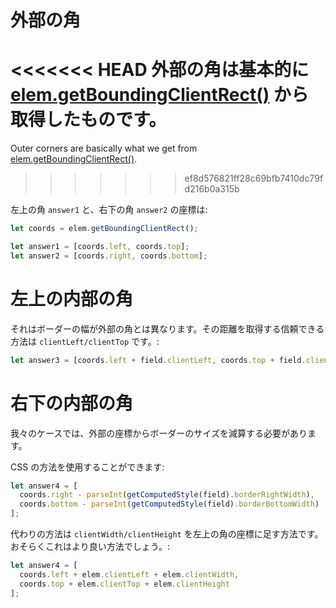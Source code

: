 # 外部の角

<<<<<<< HEAD
外部の角は基本的に [elem.getBoundingClientRect()](https://developer.mozilla.org/en-US/docs/DOM/element.getBoundingClientRect) から取得したものです。
=======
Outer corners are basically what we get from [elem.getBoundingClientRect()](https://developer.mozilla.org/en-US/docs/DOM/element.getBoundingClientRect).
>>>>>>> ef8d576821ff28c69bfb7410dc79fd216b0a315b

左上の角 `answer1` と、右下の角 `answer2` の座標は:

```js
let coords = elem.getBoundingClientRect();

let answer1 = [coords.left, coords.top];
let answer2 = [coords.right, coords.bottom];
```

# 左上の内部の角

それはボーダーの幅が外部の角とは異なります。その距離を取得する信頼できる方法は `clientLeft/clientTop` です。:

```js
let answer3 = [coords.left + field.clientLeft, coords.top + field.clientTop];
```

# 右下の内部の角

我々のケースでは、外部の座標からボーダーのサイズを減算する必要があります。

CSS の方法を使用することができます:

```js
let answer4 = [
  coords.right - parseInt(getComputedStyle(field).borderRightWidth),
  coords.bottom - parseInt(getComputedStyle(field).borderBottomWidth)
];
```

代わりの方法は `clientWidth/clientHeight` を左上の角の座標に足す方法です。おそらくこれはより良い方法でしょう。:

```js
let answer4 = [
  coords.left + elem.clientLeft + elem.clientWidth,
  coords.top + elem.clientTop + elem.clientHeight
];
```
